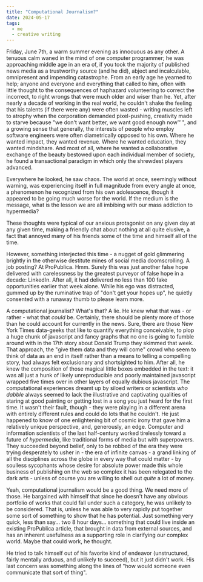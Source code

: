 ```yaml
---
title: "Computational Journalism?"
date: 2024-05-17
tags:
  - me
  - creative writing
---
```


Friday, June 7th, a warm summer evening as innocuous as any other. A tenuous calm waned in the mind of one computer programmer; he was approaching middle age in an era of, if you took the majority of published news media as a trustworthy source (and he did), abject and incalculable, omnipresent and impending catastrophe. From an early age he yearned to help; anyone and everyone and everything that called to him, often with little thought to the consequences of haphazard volunteering to correct the incorrect, to right wrongs that were much older and wiser than he. Yet, after nearly a decade of working in the real world, he couldn't shake the feeling that his talents (if there were any) were often wasted - writing muscles left to atrophy when the corporation demanded pixel-pushing, creativity made to starve because "we don't want better, we want good enough now™ ", and a growing sense that generally, the interests of people who employ software engineers were often diametrically opposed to his own. Where he wanted impact, they wanted revenue. Where he wanted education, they wanted mindshare. And most of all, where he wanted a collaborative exchange of the beauty bestowed upon each individual member of society, he found a transactional paradigm in which only the shrewdest players advanced.

Everywhere he looked, he saw chaos. The world at once, seemingly without warning, was experiencing itself in full magnitude from every angle at once, a phenomenon he recognized from his own adolescence, though it appeared to be going much worse for the world. If the medium is the message, what is the lesson we are all imbibing with our mass addiction to hypermedia? 

These thoughts were typical of our anxious protagonist on any given day at any given time, making a friendly chat about nothing at all quite elusive, a fact that annoyed many of his friends some of the time and himself all of the time. 

However, something interjected this time - a nugget of gold glimmering brightly in the otherwise destitute mines of social media doomscrolling. A job posting? At ProPublica. Hmm. Surely this was just another false hope delivered with carelessness by the greatest purveyor of false hope in a decade: LinkedIn. After all, it had delivered no less than 100 fake opportunities earlier that week alone. While his ego was distracted, gummed up by the ruminative trap of "don't get your hopes up", he quietly consented with a runaway thumb to please learn more.

A computational journalist? What's that? A lie. He knew what that was - or rather - what that *could* be. Certainly, there should be plenty more of those than he could account for currently in the news. Sure, there are those New York Times data-geeks that like to quantify everything conceivable, to plop a huge chunk of javascript and fancy graphs that no one is going to fumble around with in the 17th story about Donald Trump they skimmed that week. That approach, the "give them data and they will come" crowd who seem to think of data as an end in itself rather than a means to telling a compelling story, had always felt exclusionary and shortsighted to him. After all, he knew the composition of those magical little boxes embedded in the text: it was all just a hunk of likely unreproducible and poorly maintained javascript wrapped five times over in other layers of equally dubious javascript. The computational experiences dreamt up by siloed writers or scientists *who dabble* always seemed to lack the illustrative and captivating qualities of staring at good painting or getting lost in a song you just heard for the first time. It wasn't their fault, though - they were playing in a different arena with entirely different rules and could do lots that he couldn't. He just happened to know of one enlightening bit of cosmic irony that gave him a relatively unique perspective, and, generously, an edge. Computer and information scientists of the last half-century worked tirelessly toward a future of *hypermedia*, like traditional forms of media but with superpowers. They succeeded beyond belief, only to be robbed of the era they were trying desperately to usher in - the era of infinite canvas - a grand linking of all the disciplines across the globe in every way that could matter - by soulless sycophants whose desire for absolute power made this whole business of publishing on the web so complex it has been relegated to the dark arts - unless of course you are willing to shell out *quite* a lot of money. 

Yeah, computational journalism would be a good thing. We need more of those. He bargained with himself that since he doesn't have any obvious portfolio of works that could fall under such a category, he was unlikely to be considered. That is, unless he was able to very rapidly put together some sort of something to show that he has potential. Just something very quick, less than say... two 8 hour days... something that could live inside an existing ProPublica article, that brought in data from external sources, and has an inherent usefulness as a supporting role in clarifying our complex world. Maybe that could work, he thought.

He tried to talk himself out of his favorite kind of endeavor (unstructured, fairly mentally arduous, and unlikely to succeed), but it just didn't work. His last concern was something along the lines of "how would someone even communicate that sort of thing".